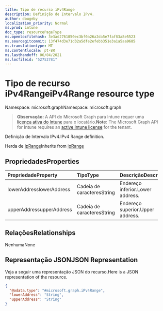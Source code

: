 ```yaml
---
title: Tipo de recurso iPv4Range
description: Definição de Intervalo IPv4.
author: dougeby
localization_priority: Normal
ms.prod: intune
doc_type: resourcePageType
ms.openlocfilehash: 3e3ad2761050ec3bf0a26a2da5e7faf83a8e5523
ms.sourcegitcommit: 13f474d3e71d32a5dfe2efebb351e3a1a5aa9685
ms.translationtype: MT
ms.contentlocale: pt-BR
ms.lasthandoff: 06/04/2021
ms.locfileid: "52752781"
---
```

# <a name="ipv4range-resource-type"></a><span data-ttu-id="c76a2-103">Tipo de recurso iPv4Range</span><span class="sxs-lookup"><span data-stu-id="c76a2-103">iPv4Range resource type</span></span>

<span data-ttu-id="c76a2-104">Namespace: microsoft.graph</span><span class="sxs-lookup"><span data-stu-id="c76a2-104">Namespace: microsoft.graph</span></span>

> <span data-ttu-id="c76a2-105">**Observação:** A API do Microsoft Graph para Intune requer uma [licença ativa do Intune](https://go.microsoft.com/fwlink/?linkid=839381) para o locatário.</span><span class="sxs-lookup"><span data-stu-id="c76a2-105">**Note:** The Microsoft Graph API for Intune requires an [active Intune license](https://go.microsoft.com/fwlink/?linkid=839381) for the tenant.</span></span>

<span data-ttu-id="c76a2-106">Definição de Intervalo IPv4.</span><span class="sxs-lookup"><span data-stu-id="c76a2-106">IPv4 Range definition.</span></span>


<span data-ttu-id="c76a2-107">Herda de [ipRange](../resources/intune-mam-iprange.md)</span><span class="sxs-lookup"><span data-stu-id="c76a2-107">Inherits from [ipRange](../resources/intune-mam-iprange.md)</span></span>

## <a name="properties"></a><span data-ttu-id="c76a2-108">Propriedades</span><span class="sxs-lookup"><span data-stu-id="c76a2-108">Properties</span></span>
|<span data-ttu-id="c76a2-109">Propriedade</span><span class="sxs-lookup"><span data-stu-id="c76a2-109">Property</span></span>|<span data-ttu-id="c76a2-110">Tipo</span><span class="sxs-lookup"><span data-stu-id="c76a2-110">Type</span></span>|<span data-ttu-id="c76a2-111">Descrição</span><span class="sxs-lookup"><span data-stu-id="c76a2-111">Description</span></span>|
|:---|:---|:---|
|<span data-ttu-id="c76a2-112">lowerAddress</span><span class="sxs-lookup"><span data-stu-id="c76a2-112">lowerAddress</span></span>|<span data-ttu-id="c76a2-113">Cadeia de caracteres</span><span class="sxs-lookup"><span data-stu-id="c76a2-113">String</span></span>|<span data-ttu-id="c76a2-114">Endereço inferior.</span><span class="sxs-lookup"><span data-stu-id="c76a2-114">Lower address.</span></span>|
|<span data-ttu-id="c76a2-115">upperAddress</span><span class="sxs-lookup"><span data-stu-id="c76a2-115">upperAddress</span></span>|<span data-ttu-id="c76a2-116">Cadeia de caracteres</span><span class="sxs-lookup"><span data-stu-id="c76a2-116">String</span></span>|<span data-ttu-id="c76a2-117">Endereço superior.</span><span class="sxs-lookup"><span data-stu-id="c76a2-117">Upper address.</span></span>|

## <a name="relationships"></a><span data-ttu-id="c76a2-118">Relações</span><span class="sxs-lookup"><span data-stu-id="c76a2-118">Relationships</span></span>
<span data-ttu-id="c76a2-119">Nenhuma</span><span class="sxs-lookup"><span data-stu-id="c76a2-119">None</span></span>

## <a name="json-representation"></a><span data-ttu-id="c76a2-120">Representação JSON</span><span class="sxs-lookup"><span data-stu-id="c76a2-120">JSON Representation</span></span>
<span data-ttu-id="c76a2-121">Veja a seguir uma representação JSON do recurso.</span><span class="sxs-lookup"><span data-stu-id="c76a2-121">Here is a JSON representation of the resource.</span></span>
<!-- {
  "blockType": "resource",
  "@odata.type": "microsoft.graph.iPv4Range"
}
-->
``` json
{
  "@odata.type": "#microsoft.graph.iPv4Range",
  "lowerAddress": "String",
  "upperAddress": "String"
}
```




